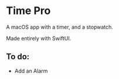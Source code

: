 # Time Pro
A macOS app with a timer, and a stopwatch.

Made entirely with SwiftUI.
## To do:
* Add an Alarm